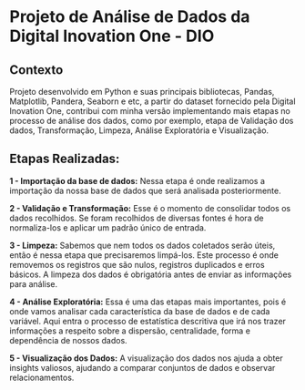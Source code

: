 # Projeto de Análise de Dados da Digital Inovation One - DIO

## Contexto
Projeto desenvolvido em Python e suas principais bibliotecas, Pandas, Matplotlib, Pandera, Seaborn e etc,  a partir do dataset fornecido pela Digital Inovation One, contribui com minha versão implementando mais etapas no processo de análise dos dados, como por exemplo, etapa de Validação dos dados, Transformação, Limpeza, Análise Exploratória e Visualização.

## Etapas Realizadas:

**1 - Importação da base de dados:**  Nessa etapa é onde realizamos a importação da nossa base de dados que será analisada posteriormente.


**2 - Validação e Transformação:** Esse é o momento de consolidar todos os dados recolhidos. Se foram recolhidos de diversas fontes é hora de normaliza-los e aplicar um padrão único de entrada.

**3 - Limpeza:** Sabemos que nem todos os dados coletados serão úteis, então é nessa etapa que precisaremos limpá-los. Este processo é onde removemos os registros que são nulos, registros duplicados e erros básicos. A limpeza dos dados é obrigatória antes de enviar as informações para análise.

**4 - Análise Exploratória:** Essa é uma das etapas mais importantes, pois é onde vamos analisar cada característica da base de dados e de cada variável. Aqui entra o processo de estatística descritiva que irá nos trazer informações a respeito sobre a dispersão, centralidade, forma e dependência de nossos dados.

**5 - Visualização dos Dados:** A visualização dos dados nos ajuda a obter insights valiosos, ajudando a comparar conjuntos de dados e observar relacionamentos. 




